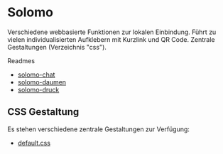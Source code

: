 Solomo
======

Verschiedene webbasierte Funktionen zur lokalen Einbindung. 
Führt zu vielen individualisierten Aufklebern mit Kurzlink und QR Code. 
Zentrale Gestaltungen (Verzeichnis "css").

Readmes
* [solomo-chat](https://github.com/sefzig/solomo-chat/blob/master/README.md) 
* [solomo-daumen](https://github.com/sefzig/solomo-daumen/blob/master/README.md) 
* [solomo-druck](https://github.com/sefzig/solomo-druck/blob/master/README.md) 

## CSS Gestaltung

Es stehen verschiedene zentrale Gestaltungen zur Verfügung:
* [default.css](http://github.com/folgt)

